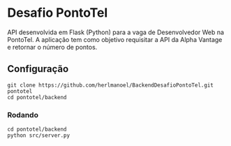# Desafio PontoTel
API desenvolvida em Flask (Python) para a vaga de Desenvolvedor Web na PontoTel.
A aplicação tem como objetivo requisitar a API da Alpha Vantage e retornar o número de pontos.

## Configuração
 ```shell
git clone https://github.com/herlmanoel/BackendDesafioPontoTel.git pontotel
cd pontotel/backend
 ```
 ### Rodando
  ```shell
cd pontotel/backend
python src/server.py
 ```

